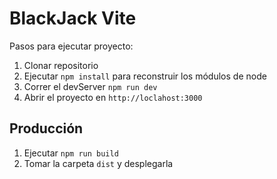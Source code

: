 # BlackJack Vite

Pasos para ejecutar proyecto:

1. Clonar repositorio
2. Ejecutar ```npm install``` para reconstruir los módulos de node
3. Correr el devServer ```npm run dev```
4. Abrir el proyecto en ```http://loclahost:3000```

## Producción

1. Ejecutar ```npm run build```
2. Tomar la carpeta ```dist``` y desplegarla